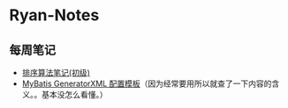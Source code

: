 # Ryan-Notes

## 每周笔记
- [排序算法笔记(初级)]( https://github.com/MarsCircle/Ryan-Notes/blob/master/%E6%8E%92%E5%BA%8F%E7%AE%97%E6%B3%95.md)
- [MyBatis GeneratorXML 配置模板](https://github.com/MarsCircle/Ryan-Notes/blob/master/MyBatis%20GeneratorXML%20%E9%85%8D%E7%BD%AE%E6%A8%A1%E6%9D%BF.md)（因为经常要用所以就查了一下内容的含义。。基本没怎么看懂。）

